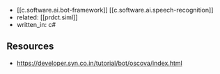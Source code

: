 
- [[c.software.ai.bot-framework]] [[c.software.ai.speech-recognition]]
- related: [[prdct.siml]]
- written_in: c#

## Resources

- https://developer.syn.co.in/tutorial/bot/oscova/index.html